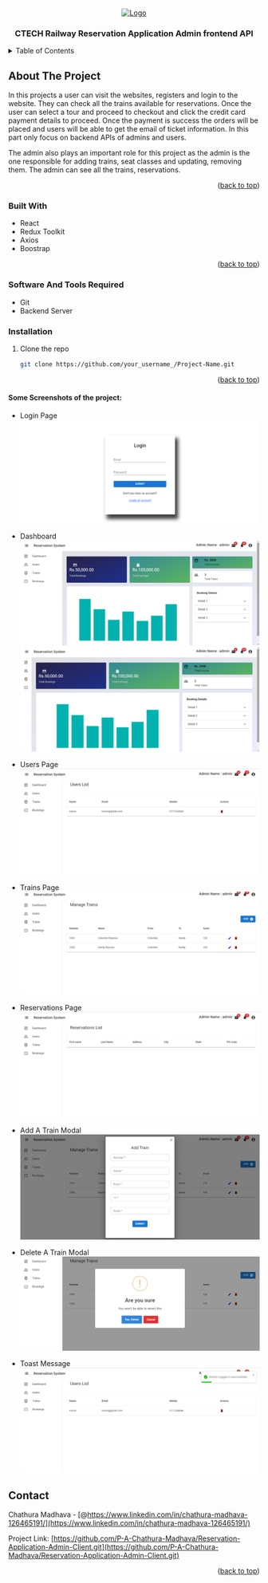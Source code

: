 <a name="readme-top"></a>

<!-- PROJECT LOGO -->
<br />
<div align="center">
  <a href="">
    <img src="https://traintimetable.lk/wp-content/uploads/2023/04/Train-Timetable-Reservation.png" alt="Logo" width="80" height="80">
  </a>

<h3 align="center">CTECH Railway Reservation Application Admin frontend API</h3>
</div>

<!-- TABLE OF CONTENTS -->
<details>
  <summary>Table of Contents</summary>
  <ol>
    <li>
      <a href="#about-the-project">About The Project</a>
      <ul>
        <li><a href="#built-with">Built With</a></li>
      </ul>
    </li>
    <li>
      <a href="#getting-started">Getting Started</a>
      <ul>
        <li><a href="#prerequisites">Prerequisites</a></li>
        <li><a href="#installation">Installation</a></li>
      </ul>
    </li>
    <li><a href="#contact">Contact</a></li>
  </ol>
</details>

<!-- ABOUT THE PROJECT -->

## About The Project

In this projects a user can visit the websites, registers and login to the website. They can check all the trains available for reservations. Once the  user can select a tour and proceed to checkout and click the credit card payment details to proceed. Once the payment is success the orders will be placed and users will be able to get the email of ticket information. In this part only focus on backend APIs of admins and users.

The admin also plays an important role for this project as the admin is the one responsible for adding trains, seat classes and updating, removing them. The admin can see all the trains, reservations.

<p align="right">(<a href="#readme-top">back to top</a>)</p>

### Built With

- React
- Redux Toolkit
- Axios
- Boostrap

<p align="right">(<a href="#readme-top">back to top</a>)</p>

<!-- GETTING STARTED -->

### Software And Tools Required

- Git
- Backend Server

### Installation

1. Clone the repo
   ```sh
   git clone https://github.com/your_username_/Project-Name.git
   ```

<p align="right">(<a href="#readme-top">back to top</a>)</p>

#### Some Screenshots of the project:
- Login Page
![image](/projectImages/1.png)

- Dashboard
![image](/projectImages/2.png)
![image](/projectImages/6.png)

- Users Page
![image](/projectImages/3.png)

- Trains Page
![image](/projectImages/4.png)

- Reservations Page
![image](/projectImages/5.png)

- Add A Train Modal
![image](/projectImages/7.png)

- Delete A Train Modal
![image](/projectImages/9.png)

- Toast Message
![image](/projectImages/10.png)

<!-- CONTACT -->

## Contact

Chathura Madhava - [@https://www.linkedin.com/in/chathura-madhava-126465191/](https://www.linkedin.com/in/chathura-madhava-126465191/)

Project Link: [https://github.com/P-A-Chathura-Madhava/Reservation-Application-Admin-Client.git](https://github.com/P-A-Chathura-Madhava/Reservation-Application-Admin-Client.git)

<p align="right">(<a href="#readme-top">back to top</a>)</p>
